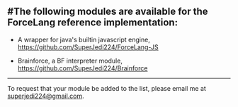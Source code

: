 #The following modules are available for the ForceLang reference implementation:
---
 - A wrapper for java's builtin javascript engine, https://github.com/SuperJedi224/ForceLang-JS
 
 - Brainforce, a BF interpreter module, https://github.com/SuperJedi224/Brainforce
---
To request that your module be added to the list, please email me at [superjedi224@gmail.com](mailto:superjedi224@gmail.com).
